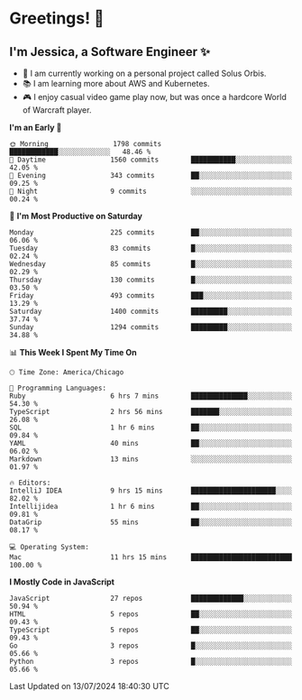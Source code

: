 # Greetings! 🧠

## I'm Jessica, a Software Engineer :sparkles:

- 🌟 I am currently working on a personal project called Solus Orbis.
- 📚 I am learning more about AWS and Kubernetes.
- 🎮 I enjoy casual video game play now, but was once a hardcore World of Warcraft player.

<!--START_SECTION:waka-->
**I'm an Early 🐤** 

```text
🌞 Morning                1798 commits        ████████████░░░░░░░░░░░░░   48.46 % 
🌆 Daytime                1560 commits        ███████████░░░░░░░░░░░░░░   42.05 % 
🌃 Evening                343 commits         ██░░░░░░░░░░░░░░░░░░░░░░░   09.25 % 
🌙 Night                  9 commits           ░░░░░░░░░░░░░░░░░░░░░░░░░   00.24 % 
```
📅 **I'm Most Productive on Saturday** 

```text
Monday                   225 commits         ██░░░░░░░░░░░░░░░░░░░░░░░   06.06 % 
Tuesday                  83 commits          █░░░░░░░░░░░░░░░░░░░░░░░░   02.24 % 
Wednesday                85 commits          █░░░░░░░░░░░░░░░░░░░░░░░░   02.29 % 
Thursday                 130 commits         █░░░░░░░░░░░░░░░░░░░░░░░░   03.50 % 
Friday                   493 commits         ███░░░░░░░░░░░░░░░░░░░░░░   13.29 % 
Saturday                 1400 commits        █████████░░░░░░░░░░░░░░░░   37.74 % 
Sunday                   1294 commits        █████████░░░░░░░░░░░░░░░░   34.88 % 
```


📊 **This Week I Spent My Time On** 

```text
🕑︎ Time Zone: America/Chicago

💬 Programming Languages: 
Ruby                     6 hrs 7 mins        ██████████████░░░░░░░░░░░   54.30 % 
TypeScript               2 hrs 56 mins       ███████░░░░░░░░░░░░░░░░░░   26.08 % 
SQL                      1 hr 6 mins         ██░░░░░░░░░░░░░░░░░░░░░░░   09.84 % 
YAML                     40 mins             ██░░░░░░░░░░░░░░░░░░░░░░░   06.02 % 
Markdown                 13 mins             ░░░░░░░░░░░░░░░░░░░░░░░░░   01.97 % 

🔥 Editors: 
IntelliJ IDEA            9 hrs 15 mins       █████████████████████░░░░   82.02 % 
Intellijidea             1 hr 6 mins         ██░░░░░░░░░░░░░░░░░░░░░░░   09.81 % 
DataGrip                 55 mins             ██░░░░░░░░░░░░░░░░░░░░░░░   08.17 % 

💻 Operating System: 
Mac                      11 hrs 15 mins      █████████████████████████   100.00 % 
```

**I Mostly Code in JavaScript** 

```text
JavaScript               27 repos            █████████████░░░░░░░░░░░░   50.94 % 
HTML                     5 repos             ██░░░░░░░░░░░░░░░░░░░░░░░   09.43 % 
TypeScript               5 repos             ██░░░░░░░░░░░░░░░░░░░░░░░   09.43 % 
Go                       3 repos             █░░░░░░░░░░░░░░░░░░░░░░░░   05.66 % 
Python                   3 repos             █░░░░░░░░░░░░░░░░░░░░░░░░   05.66 % 
```




 Last Updated on 13/07/2024 18:40:30 UTC
<!--END_SECTION:waka-->

<!--
**jessikuh/jessikuh** is a ✨ _special_ ✨ repository because its `README.md` (this file) appears on your GitHub profile.

Here are some ideas to get you started:

- 🔭 I’m currently working on ...
- 🌱 I’m currently learning ...
- 👯 I’m looking to collaborate on ...
- 🤔 I’m looking for help with ...
- 💬 Ask me about ...
- 📫 How to reach me: ...
- 😄 Pronouns: ...
- ⚡ Fun fact: ...
-->
